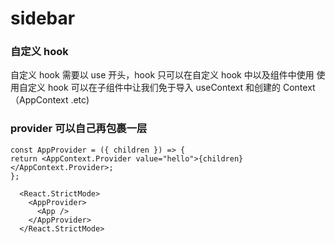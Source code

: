 # sidebar

### 自定义 hook

自定义 hook 需要以 use 开头，hook 只可以在自定义 hook 中以及组件中使用
使用自定义 hook 可以在子组件中让我们免于导入 useContext 和创建的 Context（AppContext .etc)

### provider 可以自己再包裹一层

```
const AppProvider = ({ children }) => {
return <AppContext.Provider value="hello">{children}</AppContext.Provider>;
};
```

```
  <React.StrictMode>
    <AppProvider>
      <App />
    </AppProvider>
  </React.StrictMode>
```
